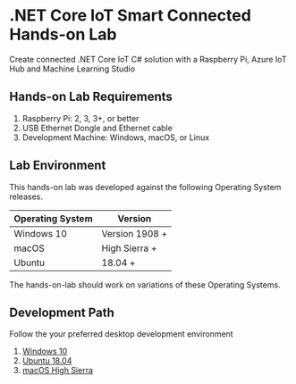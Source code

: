 # .NET Core IoT Smart Connected Hands-on Lab

Create connected .NET Core IoT C# solution with a Raspberry Pi, Azure IoT Hub and Machine Learning Studio

## Hands-on Lab Requirements

1. Raspberry Pi: 2, 3, 3+, or better
2. USB Ethernet Dongle and Ethernet cable
3. Development Machine: Windows, macOS, or Linux

## Lab Environment

This hands-on lab was developed against the following Operating System releases.

|Operating System|Version|
|----|----|
|Windows 10| Version 1908 +|
|macOS| High Sierra +|
|Ubuntu|18.04 +|

The hands-on-lab should work on variations of these Operating Systems.

## Development Path

Follow the your preferred desktop development environment

1. [Windows 10](./docs/windows/lab0-setup-raspberry-pi.md)
2. [Ubuntu 18.04](./docs/linux/lab0-setup-raspberry-pi.md)
3. [macOS High Sierra](./docs/macos/lab0-setup-raspberry-pi.md)
